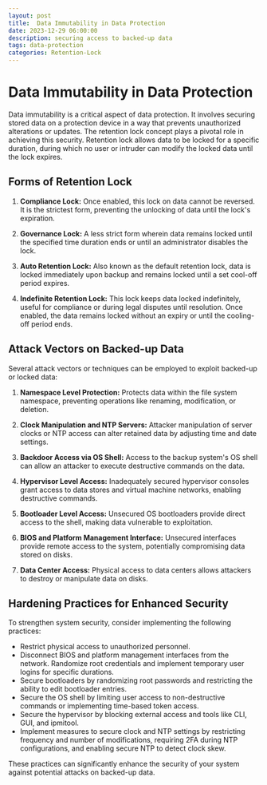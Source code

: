 ```yaml
---
layout: post
title:  Data Immutability in Data Protection
date: 2023-12-29 06:00:00
description: securing access to backed-up data
tags: data-protection
categories: Retention-Lock
---
```


# Data Immutability in Data Protection

Data immutability is a critical aspect of data protection. It involves securing stored data on a protection device in a way that prevents unauthorized alterations or updates. The retention lock concept plays a pivotal role in achieving this security. Retention lock allows data to be locked for a specific duration, during which no user or intruder can modify the locked data until the lock expires.

## Forms of Retention Lock

1. **Compliance Lock:**
   Once enabled, this lock on data cannot be reversed. It is the strictest form, preventing the unlocking of data until the lock's expiration.

2. **Governance Lock:**
   A less strict form wherein data remains locked until the specified time duration ends or until an administrator disables the lock.

3. **Auto Retention Lock:**
   Also known as the default retention lock, data is locked immediately upon backup and remains locked until a set cool-off period expires.

4. **Indefinite Retention Lock:**
   This lock keeps data locked indefinitely, useful for compliance or during legal disputes until resolution. Once enabled, the data remains locked without an expiry or until the cooling-off period ends.

## Attack Vectors on Backed-up Data

Several attack vectors or techniques can be employed to exploit backed-up or locked data:

1. **Namespace Level Protection:**
   Protects data within the file system namespace, preventing operations like renaming, modification, or deletion.

2. **Clock Manipulation and NTP Servers:**
   Attacker manipulation of server clocks or NTP access can alter retained data by adjusting time and date settings.

3. **Backdoor Access via OS Shell:**
   Access to the backup system's OS shell can allow an attacker to execute destructive commands on the data.

4. **Hypervisor Level Access:**
   Inadequately secured hypervisor consoles grant access to data stores and virtual machine networks, enabling destructive commands.

5. **Bootloader Level Access:**
   Unsecured OS bootloaders provide direct access to the shell, making data vulnerable to exploitation.

6. **BIOS and Platform Management Interface:**
   Unsecured interfaces provide remote access to the system, potentially compromising data stored on disks.

7. **Data Center Access:**
   Physical access to data centers allows attackers to destroy or manipulate data on disks.

## Hardening Practices for Enhanced Security

To strengthen system security, consider implementing the following practices:

- Restrict physical access to unauthorized personnel.
- Disconnect BIOS and platform management interfaces from the network. Randomize root credentials and implement temporary user logins for specific durations.
- Secure bootloaders by randomizing root passwords and restricting the ability to edit bootloader entries.
- Secure the OS shell by limiting user access to non-destructive commands or implementing time-based token access.
- Secure the hypervisor by blocking external access and tools like CLI, GUI, and ipmitool.
- Implement measures to secure clock and NTP settings by restricting frequency and number of modifications, requiring 2FA during NTP configurations, and enabling secure NTP to detect clock skew.

These practices can significantly enhance the security of your system against potential attacks on backed-up data.
